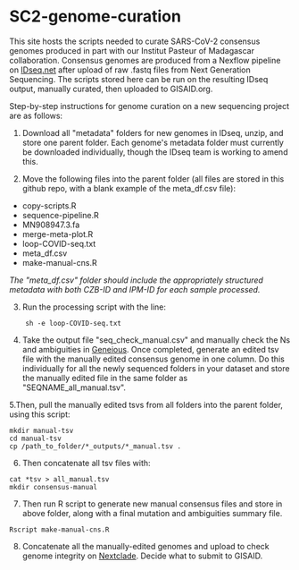# SC2-genome-curation

This site hosts the scripts needed to curate SARS-CoV-2 consensus genomes produced in part with our Institut Pasteur of Madagascar collaboration. Consensus genomes are produced from a Nexflow pipeline on [IDseq.net](IDseq.net) after upload of raw .fastq files from Next Generation Sequencing. The scripts stored here can be run on the resulting IDseq output, manually curated, then uploaded to GISAID.org.

Step-by-step instructions for genome curation on a new sequencing project are as follows:

 1. Download all "metadata" folders for new genomes in IDseq, unzip, and store one parent folder. Each genome's metadata folder must currently be downloaded individually, though the IDseq team is working to amend this.

2. Move the following files into the parent folder (all files are stored in this github repo, with a blank example of the meta_df.csv file):

* copy-scripts.R
* sequence-pipeline.R
* MN908947.3.fa
* merge-meta-plot.R
* loop-COVID-seq.txt
* meta_df.csv
* make-manual-cns.R

*The "meta_df.csv" folder should include the appropriately structured metadata with both CZB-ID and IPM-ID for each sample processed.*

3. Run the processing script with the line:

```
    sh -e loop-COVID-seq.txt 
```

4. Take the output file "seq_check_manual.csv" and manually check the Ns and ambiguities in [Geneious](geneious.com). Once completed, generate an edited tsv file with the manually edited consensus genome in one column. Do this individually for all the newly sequenced folders in your dataset and store the manually edited file in the same folder as "SEQNAME_all_manual.tsv".

5.Then, pull the manually edited tsvs from all folders into the parent folder, using this script:

```
mkdir manual-tsv
cd manual-tsv
cp /path_to_folder/*_outputs/*_manual.tsv .
```

6. Then concatenate all tsv files with:

```
cat *tsv > all_manual.tsv
mkdir consensus-manual

```

7. Then  run R script to generate new manual consensus files and store in above folder, along with a  final mutation and ambiguities summary file.

```
Rscript make-manual-cns.R
```

8. Concatenate all the manually-edited genomes and upload to check genome integrity on [Nextclade](https://clades.nextstrain.org/). Decide what to submit to GISAID.


